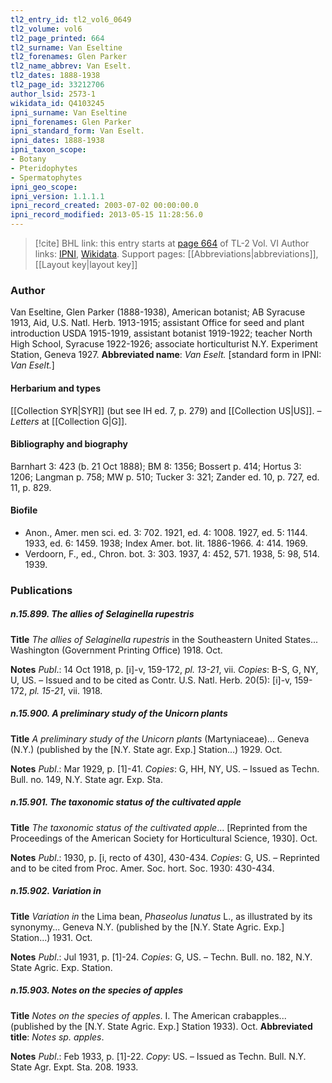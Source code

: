 ```yaml
---
tl2_entry_id: tl2_vol6_0649
tl2_volume: vol6
tl2_page_printed: 664
tl2_surname: Van Eseltine
tl2_forenames: Glen Parker
tl2_name_abbrev: Van Eselt.
tl2_dates: 1888-1938
tl2_page_id: 33212706
author_lsid: 2573-1
wikidata_id: Q4103245
ipni_surname: Van Eseltine
ipni_forenames: Glen Parker
ipni_standard_form: Van Eselt.
ipni_dates: 1888-1938
ipni_taxon_scope: 
- Botany
- Pteridophytes
- Spermatophytes
ipni_geo_scope: 
ipni_version: 1.1.1.1
ipni_record_created: 2003-07-02 00:00:00.0
ipni_record_modified: 2013-05-15 11:28:56.0
---
```


> [!cite] BHL link: this entry starts at [page 664](https://www.biodiversitylibrary.org/page/33212706) of TL-2 Vol. VI
> Author links: [IPNI](https://www.ipni.org/a/2573-1), [Wikidata](https://www.wikidata.org/wiki/Q4103245). Support pages: [[Abbreviations|abbreviations]], [[Layout key|layout key]]

### Author

Van Eseltine, Glen Parker (1888-1938), American botanist; AB Syracuse 1913, Aid, U.S. Natl. Herb. 1913-1915; assistant Office for seed and plant introduction USDA 1915-1919, assistant botanist 1919-1922; teacher North High School, Syracuse 1922-1926; associate horticulturist N.Y. Experiment Station, Geneva 1927. 
**Abbreviated name**: *Van Eselt.* \[standard form in IPNI: *Van Eselt.*\]

#### Herbarium and types

[[Collection SYR|SYR]] (but see IH ed. 7, p. 279) and [[Collection US|US]]. – *Letters* at [[Collection G|G]].

#### Bibliography and biography

Barnhart 3: 423 (b. 21 Oct 1888); BM 8: 1356; Bossert p. 414; Hortus 3: 1206; Langman p. 758; MW p. 510; Tucker 3: 321; Zander ed. 10, p. 727, ed. 11, p. 829.

#### Biofile

- Anon., Amer. men sci. ed. 3: 702. 1921, ed. 4: 1008. 1927, ed. 5: 1144. 1933, ed. 6: 1459. 1938; Index Amer. bot. lit. 1886-1966. 4: 414. 1969.
- Verdoorn, F., ed., Chron. bot. 3: 303. 1937, 4: 452, 571. 1938, 5: 98, 514. 1939.

### Publications

##### n.15.899. The allies of Selaginella rupestris

**Title**
*The allies of Selaginella rupestris* in the Southeastern United States... Washington (Government Printing Office) 1918. Oct.

**Notes**
*Publ*.: 14 Oct 1918, p. \[i\]-v, 159-172, *pl. 13-21*, vii. *Copies*: B-S, G, NY, U, US. – Issued and to be cited as Contr. U.S. Natl. Herb. 20(5): \[i\]-v, 159-172, *pl. 15-21*, vii. 1918.

##### n.15.900. A preliminary study of the Unicorn plants

**Title**
*A preliminary study of the Unicorn plants* (Martyniaceae)... Geneva (N.Y.) (published by the \[N.Y. State agr. Exp.\] Station...) 1929. Oct.

**Notes**
*Publ*.: Mar 1929, p. \[1\]-41. *Copies*: G, HH, NY, US. – Issued as Techn. Bull. no. 149, N.Y. State agr. Exp. Sta.

##### n.15.901. The taxonomic status of the cultivated apple

**Title**
*The taxonomic status of the cultivated apple*... \[Reprinted from the Proceedings of the American Society for Horticultural Science, 1930\]. Oct.

**Notes**
*Publ*.: 1930, p. \[i, recto of 430\], 430-434. *Copies*: G, US. – Reprinted and to be cited from Proc. Amer. Soc. hort. Soc. 1930: 430-434.

##### n.15.902. Variation in

**Title**
*Variation in* the Lima bean, *Phaseolus lunatus* L., as illustrated by its synonymy... Geneva N.Y. (published by the \[N.Y. State Agric. Exp.\] Station...) 1931. Oct.

**Notes**
*Publ*.: Jul 1931, p. \[1\]-24. *Copies*: G, US. – Techn. Bull. no. 182, N.Y. State Agric. Exp. Station.

##### n.15.903. Notes on the species of apples

**Title**
*Notes on the species of apples*. I. The American crabapples... (published by the \[N.Y. State Agric. Exp.\] Station 1933). Oct.
**Abbreviated title**: *Notes sp. apples*.

**Notes**
*Publ*.: Feb 1933, p. \[1\]-22. *Copy*: US. – Issued as Techn. Bull. N.Y. State Agr. Expt. Sta. 208. 1933.

